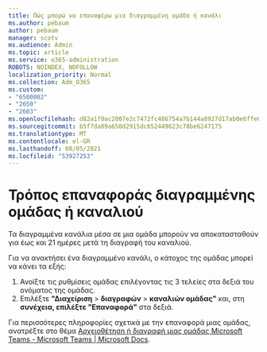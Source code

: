 ```yaml
---
title: Πώς μπορώ να επαναφέρω μια διαγραμμένη ομάδα ή κανάλι
ms.author: pebaum
author: pebaum
manager: scotv
ms.audience: Admin
ms.topic: article
ms.service: o365-administration
ROBOTS: NOINDEX, NOFOLLOW
localization_priority: Normal
ms.collection: Adm_O365
ms.custom:
- "6500002"
- "2650"
- "2603"
ms.openlocfilehash: d82a1f0ac2007e2c7472fc486754a7b144a8927d17ab0e6ffe0fed6fd2ddf4e4
ms.sourcegitcommit: b5f7da89a650d2915dc652449623c78be6247175
ms.translationtype: MT
ms.contentlocale: el-GR
ms.lasthandoff: 08/05/2021
ms.locfileid: "53927253"
---
```

# <a name="how-to-restore-a-deleted-team-or-channel"></a>Τρόπος επαναφοράς διαγραμμένης ομάδας ή καναλιού

Τα διαγραμμένα κανάλια μέσα σε μια ομάδα μπορούν να αποκατασταθούν για έως και 21 ημέρες μετά τη διαγραφή του καναλιού.

Για να ανακτήσει ένα διαγραμμένο κανάλι, ο κάτοχος της ομάδας μπορεί να κάνει τα εξής:

1. Ανοίξτε τις ρυθμίσεις ομάδας επιλέγοντας τις 3 τελείες στα δεξιά του ονόματος της ομάδας.
2. Επιλέξτε **"Διαχείριση**  >  **διαγραφών**  >  **καναλιών ομάδας"** και, στη **συνέχεια, επιλέξτε "Επαναφορά"** στα δεξιά.

Για περισσότερες πληροφορίες σχετικά με την επαναφορά μιας ομάδας, ανατρέξτε στο θέμα [Αρχειοθέτηση ή διαγραφή μιας ομάδας Microsoft Teams - Microsoft Teams | Microsoft Docs](https://docs.microsoft.com/microsoftteams/archive-or-delete-a-team#restore-a-deleted-team).
